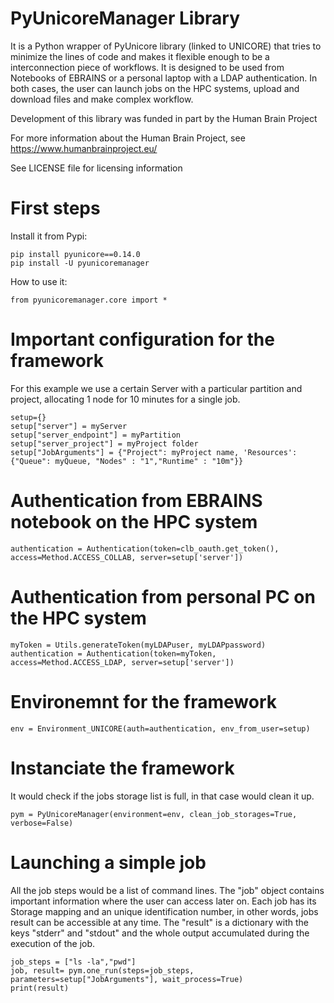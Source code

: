 # PyUnicoreManager Library

It is a Python wrapper of PyUnicore library (linked to UNICORE) that tries to minimize the lines of code and makes it flexible enough to be a interconnection piece of workflows. It is designed to be used from Notebooks of EBRAINS or a personal laptop with a LDAP authentication. In both cases, the user can launch jobs on the HPC systems, upload and download files and make complex workflow.

Development of this library was funded in part by the Human Brain Project

For more information about the Human Brain Project, see https://www.humanbrainproject.eu/

See LICENSE file for licensing information

# First steps

Install it from Pypi:

    pip install pyunicore==0.14.0
    pip install -U pyunicoremanager
    
How to use it:

    from pyunicoremanager.core import *
    

# Important configuration for the framework
For this example we use a certain Server with a particular partition and project, allocating 1 node for 10 minutes for a single job.

    setup={}
    setup["server"] = myServer
    setup["server_endpoint"] = myPartition
    setup["server_project"] = myProject folder
    setup["JobArguments"] = {"Project": myProject name, 'Resources': {"Queue": myQueue, "Nodes" : "1","Runtime" : "10m"}}

# Authentication from EBRAINS notebook on the HPC system

    authentication = Authentication(token=clb_oauth.get_token(), access=Method.ACCESS_COLLAB, server=setup['server'])

# Authentication from personal PC on the HPC system

    myToken = Utils.generateToken(myLDAPuser, myLDAPpassword)
    authentication = Authentication(token=myToken, access=Method.ACCESS_LDAP, server=setup['server'])

# Environemnt for the framework

    env = Environment_UNICORE(auth=authentication, env_from_user=setup)
   
# Instanciate the framework

It would check if the jobs storage list is full, in that case would clean it up.

    pym = PyUnicoreManager(environment=env, clean_job_storages=True, verbose=False)

# Launching a simple job

All the job steps would be a list of command lines. The "job" object contains important information where the user can access later on. Each job has its Storage mapping and an unique identification number, in other words, jobs result can be accessible at any time. The "result" is a dictionary with the keys "stderr" and "stdout" and the whole output accumulated during the execution of the job.

    job_steps = ["ls -la","pwd"]
    job, result= pym.one_run(steps=job_steps, parameters=setup["JobArguments"], wait_process=True)
    print(result)
    
